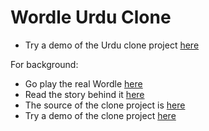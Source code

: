 # Wordle Urdu Clone

- Try a demo of the Urdu clone project [here](https://urdle.chaoticity.com/)

For background: 
- Go play the real Wordle [here](https://www.powerlanguage.co.uk/wordle/)
- Read the story behind it [here](https://www.nytimes.com/2022/01/03/technology/wordle-word-game-creator.html)
- The source of the clone project is [here](https://github.com/hannahcode/wordle)
- Try a demo of the clone project [here](https://wordle.hannahmariepark.com)

